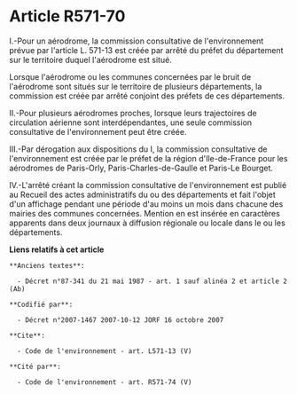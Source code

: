 # Article R571-70

I.-Pour un aérodrome, la commission consultative de l'environnement prévue par l'article L. 571-13 est créée par arrêté du
préfet du département sur le territoire duquel l'aérodrome est situé. 

Lorsque l'aérodrome ou les communes concernées par le bruit de l'aérodrome sont situés sur le territoire de plusieurs
départements, la commission est créée par arrêté conjoint des préfets de ces départements. 

II.-Pour plusieurs aérodromes proches, lorsque leurs trajectoires de circulation aérienne sont interdépendantes, une seule
commission consultative de l'environnement peut être créée. 

III.-Par dérogation aux dispositions du I, la commission consultative de l'environnement est créée par le préfet de la région
d'Ile-de-France pour les aérodromes de Paris-Orly, Paris-Charles-de-Gaulle et Paris-Le Bourget. 

IV.-L'arrêté créant la commission consultative de l'environnement est publié au Recueil des actes administratifs du ou des
départements et fait l'objet d'un affichage pendant une période d'au moins un mois dans chacune des mairies des communes
concernées. Mention en est insérée en caractères apparents dans deux journaux à diffusion régionale ou locale dans le ou les
départements.

**Liens relatifs à cet article**

	**Anciens textes**:

	  - Décret n°87-341 du 21 mai 1987 - art. 1 sauf alinéa 2 et article 2 (Ab)

	**Codifié par**:

	  - Décret n°2007-1467 2007-10-12 JORF 16 octobre 2007

	**Cite**:

	  - Code de l'environnement - art. L571-13 (V)

	**Cité par**:

	  - Code de l'environnement - art. R571-74 (V)
